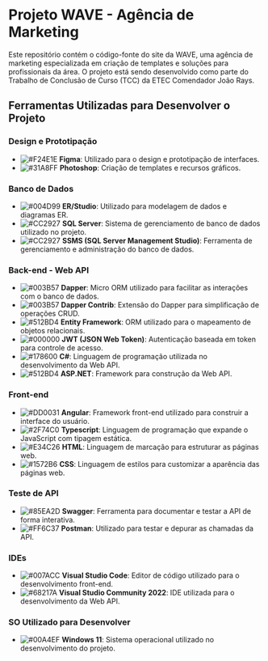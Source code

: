 # Projeto WAVE - Agência de Marketing

Este repositório contém o código-fonte do site da WAVE, uma agência de marketing especializada em criação de templates e soluções para profissionais da área. O projeto está sendo desenvolvido como parte do Trabalho de Conclusão de Curso (TCC) da ETEC Comendador João Rays.

## Ferramentas Utilizadas para Desenvolver o Projeto

### Design e Prototipação
- ![#F24E1E](https://via.placeholder.com/15/F24E1E/000000?text=+) **Figma**: Utilizado para o design e prototipação de interfaces.
- ![#31A8FF](https://via.placeholder.com/15/31A8FF/000000?text=+) **Photoshop**: Criação de templates e recursos gráficos.

### Banco de Dados
- ![#004D99](https://via.placeholder.com/15/004D99/000000?text=+) **ER/Studio**: Utilizado para modelagem de dados e diagramas ER.
- ![#CC2927](https://via.placeholder.com/15/CC2927/000000?text=+) **SQL Server**: Sistema de gerenciamento de banco de dados utilizado no projeto.
- ![#CC2927](https://via.placeholder.com/15/CC2927/000000?text=+) **SSMS (SQL Server Management Studio)**: Ferramenta de gerenciamento e administração do banco de dados.

### Back-end - Web API
- ![#003B57](https://via.placeholder.com/15/003B57/000000?text=+) **Dapper**: Micro ORM utilizado para facilitar as interações com o banco de dados.
- ![#003B57](https://via.placeholder.com/15/003B57/000000?text=+) **Dapper Contrib**: Extensão do Dapper para simplificação de operações CRUD.
- ![#512BD4](https://via.placeholder.com/15/512BD4/000000?text=+) **Entity Framework**: ORM utilizado para o mapeamento de objetos relacionais.
- ![#000000](https://via.placeholder.com/15/000000/000000?text=+) **JWT (JSON Web Token)**: Autenticação baseada em token para controle de acesso.
- ![#178600](https://via.placeholder.com/15/178600/000000?text=+) **C#**: Linguagem de programação utilizada no desenvolvimento da Web API.
- ![#512BD4](https://via.placeholder.com/15/512BD4/000000?text=+) **ASP.NET**: Framework para construção da Web API.

### Front-end
- ![#DD0031](https://via.placeholder.com/15/DD0031/000000?text=+) **Angular**: Framework front-end utilizado para construir a interface do usuário.
- ![#2F74C0](https://via.placeholder.com/15/2F74C0/000000?text=+) **Typescript**: Linguagem de programação que expande o JavaScript com tipagem estática.
- ![#E34C26](https://via.placeholder.com/15/E34C26/000000?text=+) **HTML**: Linguagem de marcação para estruturar as páginas web.
- ![#1572B6](https://via.placeholder.com/15/1572B6/000000?text=+) **CSS**: Linguagem de estilos para customizar a aparência das páginas web.

### Teste de API
- ![#85EA2D](https://via.placeholder.com/15/85EA2D/000000?text=+) **Swagger**: Ferramenta para documentar e testar a API de forma interativa.
- ![#FF6C37](https://via.placeholder.com/15/FF6C37/000000?text=+) **Postman**: Utilizado para testar e depurar as chamadas da API.

### IDEs
- ![#007ACC](https://via.placeholder.com/15/007ACC/000000?text=+) **Visual Studio Code**: Editor de código utilizado para o desenvolvimento front-end.
- ![#68217A](https://via.placeholder.com/15/68217A/000000?text=+) **Visual Studio Community 2022**: IDE utilizada para o desenvolvimento da Web API.

### SO Utilizado para Desenvolver
- ![#00A4EF](https://via.placeholder.com/15/00A4EF/000000?text=+) **Windows 11**: Sistema operacional utilizado no desenvolvimento do projeto.
